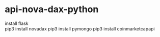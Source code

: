 # api-nova-dax-python

install flask  
pip3 install novadax
pip3 install pymongo
pip3 install coinmarketcapapi
